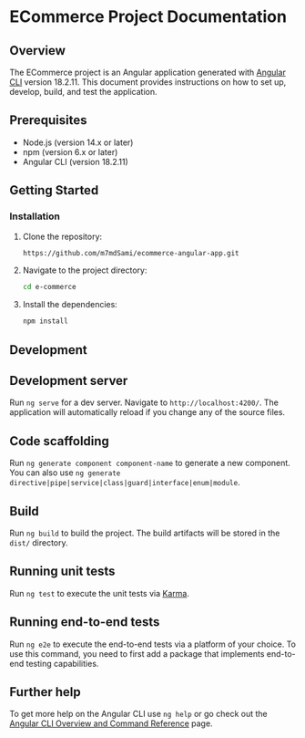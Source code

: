 # ECommerce Project Documentation

## Overview

The ECommerce project is an Angular application generated with [Angular CLI](https://github.com/angular/angular-cli) version 18.2.11. This document provides instructions on how to set up, develop, build, and test the application.

## Prerequisites

- Node.js (version 14.x or later)
- npm (version 6.x or later)
- Angular CLI (version 18.2.11)

## Getting Started

### Installation

1. Clone the repository:
    ```sh
    https://github.com/m7mdSami/ecommerce-angular-app.git
    ```
2. Navigate to the project directory:
    ```sh
    cd e-commerce
    ```
3. Install the dependencies:
    ```sh
    npm install
    ```

## Development

## Development server

Run `ng serve` for a dev server. Navigate to `http://localhost:4200/`. The application will automatically reload if you change any of the source files.

## Code scaffolding

Run `ng generate component component-name` to generate a new component. You can also use `ng generate directive|pipe|service|class|guard|interface|enum|module`.

## Build

Run `ng build` to build the project. The build artifacts will be stored in the `dist/` directory.

## Running unit tests

Run `ng test` to execute the unit tests via [Karma](https://karma-runner.github.io).

## Running end-to-end tests

Run `ng e2e` to execute the end-to-end tests via a platform of your choice. To use this command, you need to first add a package that implements end-to-end testing capabilities.

## Further help

To get more help on the Angular CLI use `ng help` or go check out the [Angular CLI Overview and Command Reference](https://angular.dev/tools/cli) page.
